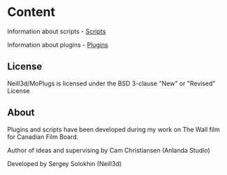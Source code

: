 
# Content

Information about scripts - [Scripts](Scripts.md)

Information about plugins - [Plugins](Plugins.md)

## License

  Neill3d/MoPlugs is licensed under the BSD 3-clause "New" or "Revised" License

## About

 Plugins and scripts have been developed during my work on The Wall film for Canadian Film Board.

  Author of ideas and supervising by Cam Christiansen (Anlanda Studio)

 Developed by Sergey Solokhin (Neill3d)
 

